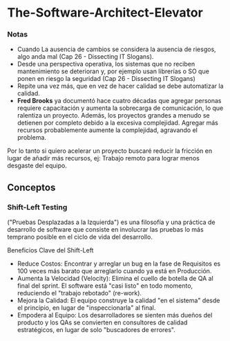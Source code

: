 # The-Software-Architect-Elevator #

### Notas ###
- Cuando La ausencia de cambios se considera la ausencia de riesgos, algo anda mal (Cap 26 - Dissecting IT Slogans).
- Desde una perspectiva operativa, los sistemas que no reciben mantenimiento se deterioran y, por ejemplo usan librerías o SO que ponen en riesgo la seguridad (Cap 26 - Dissecting IT Slogans)
- Repite una vez más, que en vez de hacer calidad se debe automatizar la calidad.
- **Fred Brooks** ya documentó hace cuatro décadas que agregar personas requiere capacitación y aumenta la sobrecarga de comunicación, lo que ralentiza un proyecto. Además, los proyectos grandes a menudo se detienen por completo debido a la excesiva complejidad. Agregar más recursos probablemente aumente la complejidad, agravando el problema.
  
Por lo tanto si quiero acelerar un proyecto buscaré reducir la fricción en lugar de añadir más recursos, ej: Trabajo remoto para lograr menos desgaste del equipo.

## Conceptos ##

### Shift-Left Testing ###
("Pruebas Desplazadas a la Izquierda") es una filosofía y una práctica de desarrollo de software que consiste en involucrar las pruebas lo más temprano posible en el ciclo de vida del desarrollo.

Beneficios Clave del Shift-Left
- Reduce Costos: Encontrar y arreglar un bug en la fase de Requisitos es 100 veces más barato que arreglarlo cuando ya está en Producción.
- Aumenta la Velocidad (Velocity): Elimina el cuello de botella de QA al final del sprint. El software está "casi listo" en todo momento, reduciendo el "trabajo rebotado" (re-work).
- Mejora la Calidad: El equipo construye la calidad "en el sistema" desde el principio, en lugar de "inspeccionarla" al final.
- Empodera al Equipo: Los desarrolladores se sienten más dueños del producto y los QAs se convierten en consultores de calidad estratégicos, en lugar de solo "buscadores de errores".


